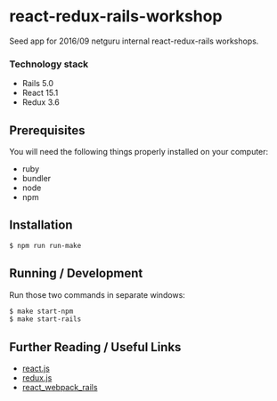 # react-redux-rails-workshop

Seed app for 2016/09 netguru internal react-redux-rails workshops.

### Technology stack
 * Rails 5.0
 * React 15.1
 * Redux 3.6

## Prerequisites

You will need the following things properly installed on your computer:
 * ruby
 * bundler
 * node
 * npm

## Installation

```sh
$ npm run run-make
```

## Running / Development

Run those two commands in separate windows:

```sh
$ make start-npm
$ make start-rails
```

## Further Reading / Useful Links
* [react.js](https://facebook.github.io/react/)
* [redux.js](http://redux.js.org/)
* [react_webpack_rails](https://github.com/netguru/react_webpack_rails)
